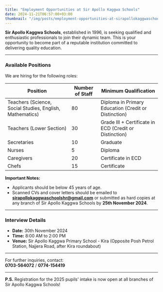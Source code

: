 ```yaml
---
title: "Employment Opportunities at Sir Apollo Kaggwa Schools"
date: 2024-11-21T06:57:00+03:00
thumbnail: "/img/posts/employment-opportunities-at-sirapollokaggwaschools.webp"
---
```


**Sir Apollo Kaggwa Schools**, established in 1996, is seeking qualified and enthusiastic professionals to join their dynamic team. This is your opportunity to become part of a reputable institution committed to delivering quality education.

---

### Available Positions  

We are hiring for the following roles:

| **Position**            | **Number of Staff** | **Minimum Qualification**                                       |
|--------------------------|---------------------|-----------------------------------------------------------------|
| Teachers (Science, Social Studies, English, Mathematics) | 80                  | Diploma in Primary Education (Credit or Distinction)            |
| Teachers (Lower Section) | 30                  | Grade III + Certificate in ECD (Credit or Distinction)          |
| Secretaries             | 10                  | Graduate                                                       |
| Nurses                  | 5                   | Diploma                                                        |
| Caregivers              | 20                  | Certificate in ECD                                             |
| Chefs                   | 15                  | Certificate                                                   |

**Important Notes:**  
- Applicants should be below 45 years of age.  
- Scanned CVs and cover letters should be emailed to **sirapollokaggwaschoolshr@gmail.com** or submitted as hard copies at any branch of Sir Apollo Kaggwa Schools by **25th November 2024**.  

---

### Interview Details  

- **Date:** 30th November 2024  
- **Time:** 8:00 AM to 2:00 PM  
- **Venue:** Sir Apollo Kaggwa Primary School - Kira (Opposite Posh Petrol Station, Najjera Road, after Kira roundabout)  

---

For further inquiries, contact:  
**0703-564072** / **0774-154419**  

---

**P.S.** Registration for the 2025 pupils' intake is now open at all branches of Sir Apollo Kaggwa Schools!  
